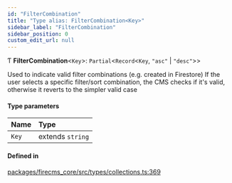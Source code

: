 ```yaml
---
id: "FilterCombination"
title: "Type alias: FilterCombination<Key>"
sidebar_label: "FilterCombination"
sidebar_position: 0
custom_edit_url: null
---
```


Ƭ **FilterCombination**\<`Key`\>: `Partial`\<`Record`\<`Key`, ``"asc"`` \| ``"desc"``\>\>

Used to indicate valid filter combinations (e.g. created in Firestore)
If the user selects a specific filter/sort combination, the CMS checks if it's
valid, otherwise it reverts to the simpler valid case

#### Type parameters

| Name | Type |
| :------ | :------ |
| `Key` | extends `string` |

#### Defined in

[packages/firecms_core/src/types/collections.ts:369](https://github.com/FireCMSco/firecms/blob/d45f3739/packages/firecms_core/src/types/collections.ts#L369)
